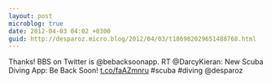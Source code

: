 ```yaml
---
layout: post
microblog: true
date: 2012-04-03 04:02 +0300
guid: http://desparoz.micro.blog/2012/04/03/t186982029651488768.html
---
```

Thanks! BBS on Twitter is @bebacksoonapp. RT @DarcyKieran: New Scuba Diving App: Be Back Soon! [t.co/faAZmnru](http://t.co/faAZmnru) #scuba #diving @desparoz

